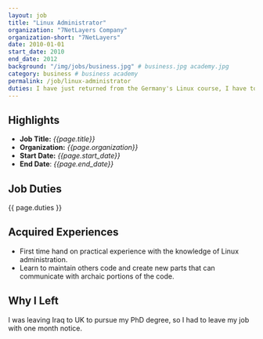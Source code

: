 ```yaml
---
layout: job
title: "Linux Administrator"
organization: "7NetLayers Company"
organization-short: "7NetLayers"
date: 2010-01-01
start_date: 2010
end_date: 2012
background: "/img/jobs/business.jpg" # business.jpg academy.jpg
category: business # business academy
permalink: /job/linux-administrator
duties: I have just returned from the Germany's Linux course, I have took this job as a Linux Administrator at 7NetLayers Company. My main duty was to manage, install Linux servers as well as evaluating and minimizing some web servers and web sites that they had.
---
```


<style>
  li p {
    margin: 0px;
    padding: 0px;
  }
</style>


## Highlights

- **Job Title:** _{{page.title}}_
- **Organization:** _{{page.organization}}_
- **Start Date:** _{{page.start_date}}_
- **End Date**: _{{page.end_date}}_

## Job Duties

{{ page.duties }}



## Acquired Experiences

- First time hand on practical experience with the knowledge of Linux administration.
- Learn to maintain others code and create new parts that can communicate with archaic portions of the code.

## Why I Left

I was leaving Iraq to UK to pursue my PhD degree, so I had to leave my job with one month notice.
